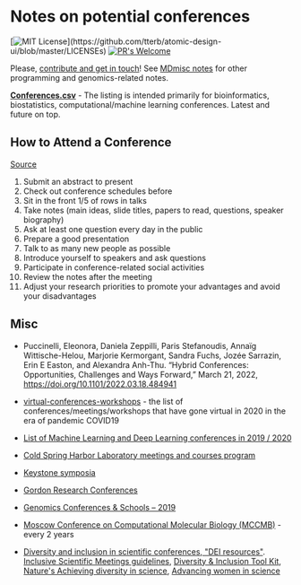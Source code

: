 # Notes on potential conferences

[![MIT License](https://img.shields.io/apm/l/atomic-design-ui.svg?)](https://github.com/tterb/atomic-design-ui/blob/master/LICENSEs) [![PR's Welcome](https://img.shields.io/badge/PRs-welcome-brightgreen.svg?style=flat)](http://makeapullrequest.com) 

Please, [contribute and get in touch](CONTRIBUTING.md)! See [MDmisc notes](https://github.com/mdozmorov/MDmisc_notes) for other programming and genomics-related notes.

[**Conferences.csv**](Conferences.csv) - The listing is intended primarily for bioinformatics, biostatistics, computational/machine learning conferences. Latest and future on top.

## How to Attend a Conference

[Source](http://www.longwoodgenomics.org/2019/03/24/how-to-attend-a-conference/)

1. Submit an abstract to present
2. Check out conference schedules before
3. Sit in the front 1/5 of rows in talks
4. Take notes (main ideas, slide titles, papers to read, questions, speaker biography)
5. Ask at least one question every day in the public
6. Prepare a good presentation
7. Talk to as many new people as possible
8. Introduce yourself to speakers and ask questions
9. Participate in conference-related social activities
10. Review the notes after the meeting
11. Adjust your research priorities to promote your advantages and avoid your disadvantages

## Misc

- Puccinelli, Eleonora, Daniela Zeppilli, Paris Stefanoudis, Annaïg Wittische-Helou, Marjorie Kermorgant, Sandra Fuchs, Jozée Sarrazin, Erin E Easton, and Alexandra Anh-Thu. “Hybrid Conferences: Opportunities, Challenges and Ways Forward,” March 21, 2022, https://doi.org/10.1101/2022.03.18.484941

- [virtual-conferences-workshops](https://github.com/riyuebao/virtual-conferences-workshops) - the list of conferences/meetings/workshops that have gone virtual in 2020 in the era of pandemic COVID19

- [List of Machine Learning and Deep Learning conferences in 2019 / 2020](https://tryolabs.com/blog/machine-learning-deep-learning-conferences/)

- [Cold Spring Harbor Laboratory meetings and courses program](https://meetings.cshl.edu/meetingshome.aspx)

- [Keystone symposia](http://www.keystonesymposia.org/)

- [Gordon Research Conferences](https://www.grc.org/)

- [Genomics Conferences & Schools – 2019](https://generegulation.org/conferences-2019/)

- [Moscow Conference on Computational Molecular Biology (MCCMB)](http://mccmb.belozersky.msu.ru/) - every 2 years

- [Diversity and inclusion in scientific conferences, "DEI resources"](https://immunox.ucsf.edu/future-immunology). [Inclusive Scientific Meetings guidelines](https://static1.squarespace.com/static/582cce42bebafbfc47a82b04/t/5ca0fe7d9b747a3d7dc7a71f/1554054781756/Formatted+Inclusive+Meeting+Guide-v5.pdf), [Diversity & Inclusion Tool Kit](https://www.sidnet.org/page/DIToolKit), [Nature's Achieving diversity in science](https://www.nature.com/collections/qsgnpdtgbr), [Advancing women in science](https://www.cell.com/cell-stem-cell/fulltext/S1934-5909(15)00068-5)
